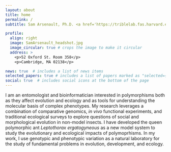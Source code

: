 ```yaml
---
layout: about
title: home
permalink: /
subtitle: Sam Arsenault, Ph.D. <a href='https://triblelab.fas.harvard.edu/'>Trible Lab, Harvard Unversity</a>. samarsenault93 at gmail dot com

profile:
  align: right
  image: SamArsenault_headshot.jpg
  image_circular: true # crops the image to make it circular
  address: >
    <p>52 Oxford St. Room 358</p>
    <p>Cambridge, MA 02138</p>

news: true  # includes a list of news items
selected_papers: true # includes a list of papers marked as "selected={true}"
social: true  # includes social icons at the bottom of the page
---
```


I am an entomologist and bioinformatician interested in polymorphisms both as they affect evolution and ecology and as tools for understanding the molecular basis of complex phenotypes. My research  leverages a combination of comparative genomics, *in vivo* functional experiments, and traditional ecological surveys to explore questions of social and morphological evolution in non-model insects. I have developed the queen polymorphic ant *Leptothorax ergatogyneous* as a new model system to study the evolutionary and ecological impacts of polymoprhisms. In my work, I use genotypic and phenotypic variation as a natural laboratory for the study of fundamental problems in evolution, development, and ecology.
